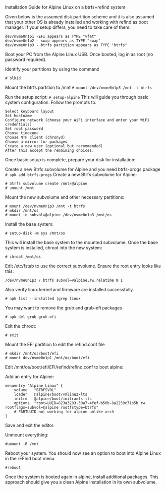 Installation Guide for Alpine Linux on a btrfs+refind system

Given below is the assumed disk partition scheme and it is also assumed that your other OS is already installed and working with refind as boot manager. If your setup differs, you need to take care of them.
```
dev/nvme0n1p1 -EFI appears as TYPE "vfat"
dev/nvme0n1p2 - swap appears as TYPE "swap"
dev/nvme0n1p3 - btrfs partition appears as TYPE "btrfs"
```
Boot your PC from the Alpine Linux USB.
Once booted, log in as root (no password required).

Identify your partitions by using the command

`# blkid`

Mount the btrfs partition to /mnt
`# mount /dev/nvme0n1p3 /mnt -t btrfs`

Run the setup script:
`# setup-alpine`
This will guide you through basic system configuration. Follow the prompts to:

    Select keyboard layout
    Set hostname
    Configure network (choose your WiFi interface and enter your WiFi credentials)
    Set root password
    Choose timezone
    Choose NTP client (chronyd)
    Choose a mirror for packages
    Create a new user (optional but recommended)
    After this accept the remaining choices.
Once basic setup is complete, prepare your disk for installation:

Create a new Btrfs subvolume for Alpine and you need btrfs-progs package 
`# apk add btrfs-progs`
Create a new Btrfs subvolume for Alpine:
```
# btrfs subvolume create /mnt/@alpine
# umount /mnt
```
Mount the new subvolume and other necessary partitions:
```
# mount /dev/nvme0n1p3 /mnt -t btrfs
# mkdir /mnt/os
# mount -o subvol=@alpine /dev/nvme0n1p3 /mnt/os
```
Install the base system:

`# setup-disk -m sys /mnt/os`

This will install the base system to the mounted subvolume.
Once the base system is installed, chroot into the new system:

`# chroot /mnt/os`

Edit /etc/fstab to use the correct subvolume. Ensure the root entry looks like this:

`/dev/nvme0n1p3 / btrfs subvol=@alpine,rw,relatime 0 1`

Also verify linux kernel and firmware are installed successfully.

`# apk list --installed |grep linux`

You may want to remove the grub and grub-efi packages

`# apk del grub grub-efi`


Exit the chroot:

`# exit`

Mount the EFI partition to edit the refind.conf file

```
# mkdir /mnt/os/boot/efi
# mount dev/nvme0n1p1 /mnt/os/boot/efi
```
Edit /mnt/os/boot/efi/EFI/refind/refind.conf to boot alpine:

Add an entry for Alpine:

    menuentry "Alpine Linux" {
        volume   "BTRFSVOL"
        loader   @alpine/boot/vmlinuz-lts
        initrd   @alpine/boot/initramfs-lts
        options  "root=UUID=823a3283-30a7-4fef-b50b-8a2230c71b5b rw rootflags=subvol=@alpine rootfstype=btrfs"
        # PARTUUID not working for alpine unlike arch
    }

Save and exit the editor.
    
Unmount everything:

`#umount -R /mnt`

Reboot your system. You should now see an option to boot into Alpine
Linux in the rEFInd boot menu.

`#reboot`

Once the system is booted again in alpine, install additional
packages. This approach should give you a clean Alpine installation in
its own subvolume.

